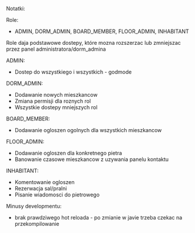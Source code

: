 Notatki:


Role:
- ADMIN, DORM_ADMIN, BOARD_MEMBER, FLOOR_ADMIN, INHABITANT

Role daja podstawowe dostepy, które mozna rozszerzac lub zmniejszac
przez panel administratora/dorm_admina

ADMIN:
- Dostep do wszystkiego i wszystkich - godmode

DORM_ADMIN:
- Dodawanie nowych mieszkancow
- Zmiana permisji dla roznych rol
- Wszystkie dostepy mniejszych rol

BOARD_MEMBER:
- Dodawanie ogloszen ogolnych dla wszystkich mieszkancow

FLOOR_ADMIN:
- Dodawanie ogloszen dla konkretnego pietra
- Banowanie czasowe mieszkancow z uzywania panelu kontaktu

INHABITANT:
- Komentowanie ogloszen
- Rezerwacja sal/pralni
- Pisanie wiadomosci do pietrowego

Minusy developmentu:
- brak prawdziwego hot reloada - po zmianie w javie trzeba czekac na przekompilowanie
    
    